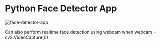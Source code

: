 # Python Face Detector App

![face-detector-app](https://i.ibb.co/bvXV8yW/output3.gif)

Can also perform realtime face detection using webcam when webcam = cv2.VideoCapture(0)
